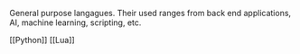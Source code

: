 General purpose langagues. Their used ranges from back end applications, AI, machine learning, scripting, etc.

[[Python]]
[[Lua]]
